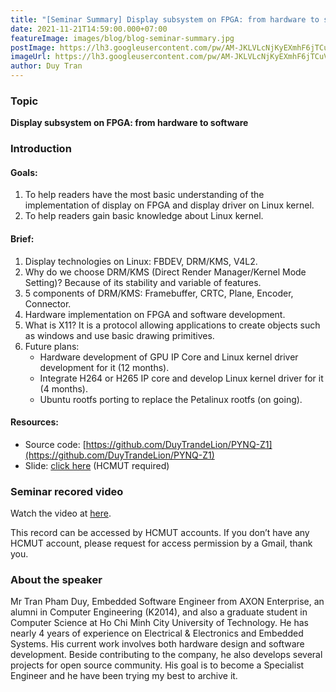 ```yaml
---
title: "[Seminar Summary] Display subsystem on FPGA: from hardware to software [EN]"
date: 2021-11-21T14:59:00.000+07:00
featureImage: images/blog/blog-seminar-summary.jpg
postImage: https://lh3.googleusercontent.com/pw/AM-JKLVLcNjKyEXmhF6jTCuVFSvvXC3tiMYq_dlAbl_Jidri8MuPYJ6MuVo7ow5dH4DX1M4QvP5FkV1Z-OK2DESJWiWyr4SkUUkbRhjxzUP50FBmO4_YgB9Nb3lGiaPrvc6x8suyjf605zgzf4nYYpiQjopZ=w1669-h873-no?authuser=0
imageUrl: https://lh3.googleusercontent.com/pw/AM-JKLVLcNjKyEXmhF6jTCuVFSvvXC3tiMYq_dlAbl_Jidri8MuPYJ6MuVo7ow5dH4DX1M4QvP5FkV1Z-OK2DESJWiWyr4SkUUkbRhjxzUP50FBmO4_YgB9Nb3lGiaPrvc6x8suyjf605zgzf4nYYpiQjopZ=w1669-h873-no?authuser=0
author: Duy Tran
---
```


### Topic
**Display subsystem on FPGA: from hardware to software**

### Introduction

#### Goals:
1. To help readers have the most basic understanding of the implementation of display on FPGA and display driver on Linux kernel.
2. To help readers gain basic knowledge about Linux kernel.

#### Brief:
1. Display technologies on Linux: FBDEV, DRM/KMS, V4L2.
2. Why do we choose DRM/KMS (Direct Render Manager/Kernel Mode Setting)? Because of its stability and variable of features.
3. 5 components of DRM/KMS: Framebuffer, CRTC, Plane, Encoder, Connector.
4. Hardware implementation on FPGA and software development.
5. What is X11? It is a protocol allowing applications to create objects such as windows and use basic drawing primitives.
6. Future plans:
    - Hardware development of GPU IP Core and Linux kernel driver development for it (12 months).
    - Integrate H264 or H265 IP core and develop Linux kernel driver for it (4 months).
    - Ubuntu rootfs porting to replace the Petalinux rootfs (on going).

#### Resources:

- Source code: [https://github.com/DuyTrandeLion/PYNQ-Z1](https://github.com/DuyTrandeLion/PYNQ-Z1)
- Slide: [click here](https://docs.google.com/presentation/d/1119vFQNhGSqU__s178U-ZZwy85gwyTc_/edit?usp=sharing&ouid=114541921222835776509&rtpof=true&sd=true) (HCMUT required)

### Seminar recored video

Watch the video at [here](https://drive.google.com/file/d/1Ytv7jb7QDYpqlbnSsoheZWOrSSUVzmm6/view?usp=sharing).  

This record can be accessed by HCMUT accounts. If you don’t have any HCMUT account, please request for access permission by a Gmail, thank you.

### About the speaker

Mr Tran Pham Duy, Embedded Software Engineer from AXON Enterprise, an alumni in Computer Engineering (K2014), and also a graduate student in Computer Science at Ho Chi Minh City University of Technology. He has nearly 4 years of experience on Electrical & Electronics and Embedded Systems. His current work involves both hardware design and software development. Beside contributing to the company, he also develops several projects for open source community. His goal is to become a Specialist Engineer and he have been trying my best to archive it.


